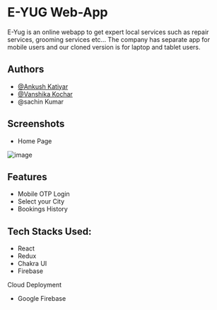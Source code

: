 
# E-YUG Web-App
E-Yug  is an online webapp to get expert local services such as 
repair services, grooming services etc...
The company has separate app for mobile users and our cloned version is 
for laptop and tablet users.








## Authors

- [@Ankush Katiyar](https://github.com/Ankush-Katiyar)
- [@Vanshika Kochar](https://github.com/Vanshikakochar1)
- @sachin Kumar




## Screenshots

- Home Page

 ![image](https://github.com/Ankush-Katiyar/E-Yug-Web-App/assets/89477915/d8e367e9-7309-431b-a622-e7cdd81edc49)




## Features

- Mobile OTP Login
- Select your City
- Bookings History


## Tech Stacks Used:

- React
- Redux
- Chakra UI
- Firebase

Cloud Deployment 

- Google Firebase




